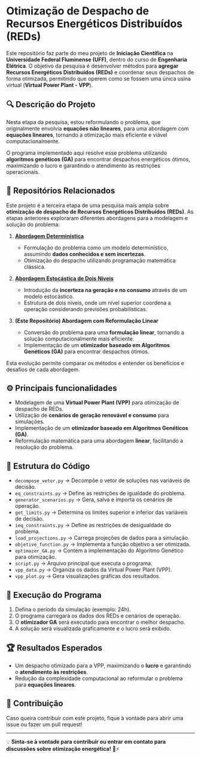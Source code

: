 <!-- # **Otimização de Despacho de Recursos Energéticos Distribuídos (REDs)**  

Este repositório faz parte do meu projeto de **Iniciação Científica** na **Universidade Federal Fluminense (UFF)**, dentro do curso de **Engenharia Elétrica**. O objetivo da pesquisa é desenvolver métodos para **agregar Recursos Energéticos Distribuídos (REDs)** e coordenar seus despachos de forma otimizada, permitindo que operem como se fossem uma única usina virtual (**Virtual Power Plant - VPP**).  

## 🔍 **Descrição do Projeto**  
Nesta etapa da pesquisa, estou reformulando o problema, que originalmente envolvia **equações não lineares**, para uma abordagem com **equações lineares**, tornando a otimização mais eficiente e viável computacionalmente.  

O programa implementado aqui resolve esse problema utilizando **algoritmos genéticos (GA)** para encontrar despachos energéticos ótimos, maximizando o lucro e garantindo o atendimento às restrições operacionais.  

## ⚙️ **Principais funcionalidades**  
- Modelagem de uma **Virtual Power Plant (VPP)** para otimização de despacho de REDs.  
- Utilização de **cenários de geração renovável e consumo** para simulações.  
- Implementação de um **otimizador baseado em Algoritmos Genéticos (GA)**.  
- Reformulação matemática para uma abordagem **linear**, facilitando a resolução do problema.  

## 📁 **Estrutura do Código**  
- `decompose_vetor.py` → Decompõe o vetor de soluções nas variáveis de decisão.  
- `eq_constraints.py` → ...  
- `generator_scenarios.py` → Gera, salva e importa os cenários de operação.  
- `get_limits.py` → ...  
- `ieq_constraints.py` → ...  
- `load_projections.py` → ...  
- `objetive_function.py` → ...  
- `optimazer_GA.py` → Contém a implementação do Algoritmo Genético para otimização.  
- `script.py` → ...  
- `vpp_data.py` → Organiza os dados  da Virtual Power Plant (VPP).  
- `vpp_plot.py` → Gera visualizações gráficas dos resultados.  

## 🚀 **Execução do Programa**  
1. Defina o período da simulação (exemplo: 24h).  
2. O programa carregará os dados dos REDs e cenários de operação.  
3. O **otimizador GA** será executado para encontrar o melhor despacho.  
4. A solução será visualizada graficamente e o lucro será exibido.  

## 🏆 **Resultados Esperados**  
- Um despacho otimizado para a VPP, maximizando o **lucro** e garantindo o **atendimento às restrições**.  
- Redução da complexidade computacional ao reformular o problema para **equações lineares**.  

## 🤝 **Contribuição**  
Caso queira contribuir com este projeto, fique à vontade para abrir uma issue ou fazer um pull request!  

---  
💡 **Sinta-se à vontade para contribuir ou entrar em contato para discussões sobre otimização energética!** 🚀⚡
 -->
# **Otimização de Despacho de Recursos Energéticos Distribuídos (REDs)**  

Este repositório faz parte do meu projeto de **Iniciação Científica** na **Universidade Federal Fluminense (UFF)**, dentro do curso de **Engenharia Elétrica**. O objetivo da pesquisa é desenvolver métodos para **agregar Recursos Energéticos Distribuídos (REDs)** e coordenar seus despachos de forma otimizada, permitindo que operem como se fossem uma única usina virtual (**Virtual Power Plant - VPP**).  

## 🔍 **Descrição do Projeto**  
Nesta etapa da pesquisa, estou reformulando o problema, que originalmente envolvia **equações não lineares**, para uma abordagem com **equações lineares**, tornando a otimização mais eficiente e viável computacionalmente.  

O programa implementado aqui resolve esse problema utilizando **algoritmos genéticos (GA)** para encontrar despachos energéticos ótimos, maximizando o lucro e garantindo o atendimento às restrições operacionais.  

## 🔗 **Repositórios Relacionados**  
Este projeto é a terceira etapa de uma pesquisa mais ampla sobre **otimização de despacho de Recursos Energéticos Distribuídos (REDs)**. As etapas anteriores exploraram diferentes abordagens para a modelagem e solução do problema:  

1. **[Abordagem Determinística](URL_DO_REPOSITORIO)**  
   - Formulação do problema como um modelo determinístico, assumindo **dados conhecidos e sem incertezas**.  
   - Otimização do despacho utilizando programação matemática clássica.  

2. **[Abordagem Estocástica de Dois Níveis](URL_DO_REPOSITORIO)**  
   - Introdução da **incerteza na geração e no consumo** através de um modelo estocástico.  
   - Estrutura de dois níveis, onde um nível superior coordena a operação considerando previsões probabilísticas.  

3. **(Este Repositório) Abordagem com Reformulação Linear**  
   - Conversão do problema para uma **formulação linear**, tornando a solução computacionalmente mais eficiente.  
   - Implementação de um **otimizador baseado em Algoritmos Genéticos (GA)** para encontrar despachos ótimos.  

Esta evolução permite comparar os métodos e entender os benefícios e desafios de cada abordagem.  

## ⚙️ **Principais funcionalidades**  
- Modelagem de uma **Virtual Power Plant (VPP)** para otimização de despacho de REDs.  
- Utilização de **cenários de geração renovável e consumo** para simulações.  
- Implementação de um **otimizador baseado em Algoritmos Genéticos (GA)**.  
- Reformulação matemática para uma abordagem **linear**, facilitando a resolução do problema.  

## 📁 **Estrutura do Código**  
- `decompose_vetor.py` → Decompõe o vetor de soluções nas variáveis de decisão.  
- `eq_constraints.py` → Define as restrições de igualdade do problema.  
- `generator_scenarios.py` → Gera, salva e importa os cenários de operação.  
- `get_limits.py` → Determina os limites superior e inferior das variáveis de decisão.  
- `ieq_constraints.py` → Define as restrições de desigualdade do problema.  
- `load_projections.py` → Carrega projeções de dados para a simulação.  
- `objetive_function.py` → Implementa a função objetivo a ser otimizada.  
- `optimazer_GA.py` → Contém a implementação do Algoritmo Genético para otimização.  
- `script.py` → Arquivo principal que executa o programa.  
- `vpp_data.py` → Organiza os dados da Virtual Power Plant (VPP).  
- `vpp_plot.py` → Gera visualizações gráficas dos resultados.  

## 🚀 **Execução do Programa**  
1. Defina o período da simulação (exemplo: 24h).  
2. O programa carregará os dados dos REDs e cenários de operação.  
3. O **otimizador GA** será executado para encontrar o melhor despacho.  
4. A solução será visualizada graficamente e o lucro será exibido.  

## 🏆 **Resultados Esperados**  
- Um despacho otimizado para a VPP, maximizando o **lucro** e garantindo o **atendimento às restrições**.  
- Redução da complexidade computacional ao reformular o problema para **equações lineares**.  

## 🤝 **Contribuição**  
Caso queira contribuir com este projeto, fique à vontade para abrir uma issue ou fazer um pull request!  

---  
💡 **Sinta-se à vontade para contribuir ou entrar em contato para discussões sobre otimização energética!** 🚀⚡
